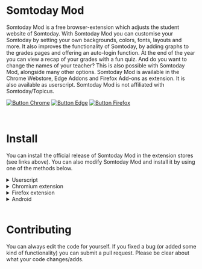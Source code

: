 # Somtoday Mod
Somtoday Mod is a free browser-extension which adjusts the student website of Somtoday. With Somtoday Mod you can customise your Somtoday by setting your own backgrounds, colors, fonts, layouts and more. It also improves the functionality of Somtoday, by adding graphs to the grades pages and offering an auto-login function. At the end of the year you can view a recap of your grades with a fun quiz. And do you want to change the names of your teacher? This is also possible with Somtoday Mod, alongside many other options. Somtoday Mod is available in the Chrome Webstore, Edge Addons and Firefox Add-ons as extension. It is also available as userscript. Somtoday Mod is not affiliated with Somtoday/Topicus.

[![Button Chrome]][ChromeLink]
[![Button Edge]][EdgeLink]
[![Button Firefox]][FirefoxLink]

<br>

# Install

You can install the official release of Somtoday Mod in the extension stores (see links above). You can also modify Somtoday Mod and install it by using one of the methods below.

<details>
<summary>Userscript</summary>
<br>

Userscript:
1. Install an userscriptmanager (<a href="https://tampermonkey.net/">Tampermonkey</a> - all browsers, <a href="https://addons.mozilla.org/en-US/firefox/addon/greasemonkey/">Greasemonkey</a> - Firefox, <a href="https://apps.apple.com/us/app/userscripts/id1463298887">Userscripts</a> - Safari)
2. Add <a href="https://github.com/Jona-Zwetsloot/Somtoday-Mod/blob/main/Userscript/SomtodayMod.user.js">this userscript</a> to the userscript manager
<br>

</details>



<details>
<summary>Chromium extension</summary>
<br>

Chromium extension:
1. Go to the <a href="https://github.com/Jona-Zwetsloot/Somtoday-Mod/releases">releases page</a> and download chromium.zip
2. Unpack chromium.zip
3. Go to the extension page and enable developer mode
4. Click 'Load unpacked extension' and select the unpacked zip
<br>

</details>



<details>
<summary>Firefox extension</summary>
<br>

Firefox extension - <b>temporary and unsigned</b>, but easy:
1. Go to the <a href="https://github.com/Jona-Zwetsloot/Somtoday-Mod/releases">releases page</a> and download firefox.zip
2. Go to <b>about:debugging#/runtime/this-firefox</b>, click 'Install temporary addon' and select firefox.zip
<br>

Firefox Developer, Firefox Nightly or Firefox ESR extension - <b>unsigned</b>, but easy:
1. Go to the <a href="https://github.com/Jona-Zwetsloot/Somtoday-Mod/releases">releases page</a> and download firefox.zip
2. Go to <b>about:config</b> and disable the flag <b>xpinstall.signatures.required</b>
3. Go to <b>about:addons</b>, click on the top right cog, click 'Install addon via file' and select firefox.zip
<br>

Firefox extension - <b>signed</b>, but difficult:
1. Go to the <a href="https://github.com/Jona-Zwetsloot/Somtoday-Mod/releases">releases page</a> and download firefox.zip
2. Go to <a href="https://addons.mozilla.org/developers/">the Mozilla addon developer page</a>, click 'Submit or manage extension', and sign in with your Mozilla account
3. Click 'Create a new addon'. Follow the process to get your extension signed. Consider hosting the addon yourself to prevent too much Somtoday Mod clones in the Firefox Add-ons store.
<br>

</details>



<details>
<summary>Android</summary>
<br>

Android app:
1. Create a new **Android Studio Project** (choose the *Empty activity* template)
2. Drop the contents of the Android folder of this repo in the **/app/src/main** folder of your Android Studio Project
3. Things will probably crash, so **you may need to modify some things** to make it work
<br>

</details>

<br>

# Contributing
You can always edit the code for yourself. If you fixed a bug (or added some kind of functionality) you can submit a pull request. Please be clear about what your code changes/adds.

<!---------------------------------------------------------------------------->
[Button Chrome]: https://jonazwetsloot.nl/images/chrome-webstore.svg
[ChromeLink]: https://chromewebstore.google.com/detail/somtoday-mod/gehilkhfalphnhpidceocgmdijplpkbn 'Install in the Chrome Webstore.'
[Button Edge]: https://jonazwetsloot.nl/images/edge-addons.svg
[EdgeLink]: https://microsoftedge.microsoft.com/addons/detail/somtoday-mod/ldhlddmnhkkjnocncckkencgcmgmffme 'Install in the Edge Addons Store.'
[Button Firefox]: https://jonazwetsloot.nl/images/firefox-addons.svg
[FirefoxLink]: https://addons.mozilla.org/nl/firefox/addon/somtoday-mod/ 'Install in the Firefox Addons Store.'
